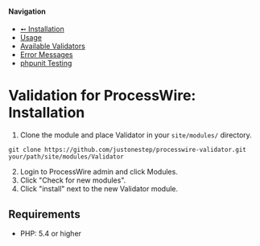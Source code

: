 #### Navigation
- [➻ Installation](installation.md)
- [Usage](examples.md)
- [Available Validators](validators.md)
- [Error Messages](messages.md)
- [phpunit Testing](phpunit.md)


# Validation for ProcessWire: Installation

1. Clone the module and place Validator in your `site/modules/` directory. 

```
git clone https://github.com/justonestep/processwire-validator.git your/path/site/modules/Validator
```

2. Login to ProcessWire admin and click Modules.
3. Click "Check for new modules".
4. Click "install" next to the new Validator module. 


## Requirements

- PHP: 5.4 or higher
